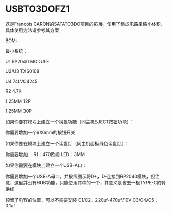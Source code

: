 # USBTO3DOFZ1
这是Francois CARON的SATATO3DO项目的拓展，使用了集成电路来缩小体积，具体使用方法请参考其方案

BOM:

最小系统：

U1 RP2040 MODULE

U2/U3 TXS0108

U4 74LVC4245

R2 4.7K

1.25MM 12P

1.25MM 30P

如果你要在模块上建立一个换盘功能（同主机EJECT按钮功能）：

你需要增加一个6X6mm的按钮开关

如果你要在模块上建立一个读盘灯（同主机面板绿色读盘灯）：

你需要增加：
R1：470欧姆
LED：3MM

如果你需要在模块上建立一个USB-A口：

你需要增加一个USB-A母口，并按照图示将D+，D-连接到RP2040模块，但注意，这里并没有HUB功能，只能使用其中的一个，其意义是省去一根TYPE-C的转换线

预留了电容的位置，可以不需要安装
C1/C2：220uf-470uf/10V
C3/C4/C5：0.1uf
